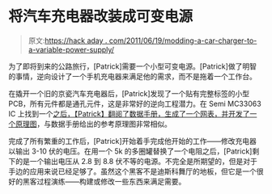 # 将汽车充电器改装成可变电源

> 原文:[https://hack aday . com/2011/06/19/modding-a-car-charger-to-a-variable-power-supply/](https://hackaday.com/2011/06/19/modding-a-car-charger-to-a-variable-power-supply/)

为了即将到来的公路旅行，[Patrick]需要一个小型可变电源。[Patrick]做了明智的事情，逆向设计了一个手机充电器来满足他的需求，而不是拖着一个工作台。

在撬开一个旧的京瓷汽车充电器后，[Patrick]发现了一个贴有完整标签的小型 PCB，所有元件都是通孔元件，这是非常好的逆向工程潜力。在 Semi MC33063 IC 上找到一个[之后，【Patrick】翻阅了数据手册，生成了一个网表，并开发了一个](http://www.onsemi.com/PowerSolutions/product.do?id=MC33063A)[原理图](https://5997623931453115636-a-1802744773732722657-s-sites.googlegroups.com/site/thejourneymanwizard/projects-and-bits/kyocera-car-charger/Schematic%20sketch.jpg?attachauth=ANoY7coZ3N27y7MxJPryvK6Rq5iYtAMRuMH2haKd2rzRsbuB75hUleVeBC8l2Fxf8MrM_6yywx80k87NnWvnPzvZVo08vTlhamUq4s_g-CC9a8ty0ZcHke4ams7inY0kCGUY7L9dBvLelXta3gZqUN8WjxzUMnSowOVPSyhAHStE5vG7pCFcB9c1v1B5sn08vQg-bJgDpteJt4hxTsTHoCwbqBWEln3mRsT-z6W26Kam9rVUGFQblNTaxLzGU3QXbYtQmmXMpaleDNGNNTxhRkahgLS3fUUWEg%3D%3D&attredirects=0)，与数据手册给出的参考原理图非常相似。

完成了所有繁重的工作后，[Patrick]开始着手完成他开始的工作——修改充电器以输出 3-10 伏的电压。在用一个 5k 的多圈罐替换了一个电阻之后，[Patrick]剩下的是一个输出电压从 2.8 到 8.8 伏不等的电源。不完全是所期望的，但是对于手边的应用来说已经足够了。虽然这个黑客不是迪斯科舞厅的地板，但它是一个很好的黑客过程演练——构建或修改一些东西来满足需要。